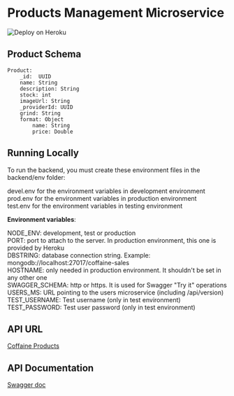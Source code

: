 # Products Management Microservice
![Deploy on Heroku](https://github.com/Proyecto-FIS/products/workflows/Deploy%20on%20Heroku/badge.svg)


## Product Schema
```
Product:
    _id:  UUID
    name: String
    description: String
    stock: int
    imageUrl: String
    _providerId: UUID
    grind: String
    format: Object
        name: String
        price: Double
```

## Running Locally

To run the backend, you must create these environment files in the backend/env folder:

devel.env for the environment variables in development environment<br/>
prod.env for the environment variables in production environment<br/>
test.env for the environment variables in testing environment

**Environment variables**:

NODE_ENV: development, test or production<br/>
PORT: port to attach to the server. In production environment, this one is provided by Heroku<br/>
DBSTRING: database connection string. Example: mongodb://localhost:27017/coffaine-sales<br/>
HOSTNAME: only needed in production environment. It shouldn't be set in any other one<br/>
SWAGGER_SCHEMA: http or https. It is used for Swagger "Try it" operations<br/>
USERS_MS: URL pointing to the users microservice (including /api/version)<br/>
TEST_USERNAME: Test username (only in test environment)<br/>
TEST_PASSWORD: Test user password (only in test environment)

## API URL
[Coffaine Products](https://coffaine-products.herokuapp.com/)

## API Documentation
[Swagger doc](https://coffaine-products.herokuapp.com/api-docs)
